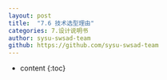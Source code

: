 ```yaml
---
layout: post
title:  "7.6 技术选型理由"
categories: 7.设计说明书
author: sysu-swsad-team
github: https://github.com/sysu-swsad-team
---
```


* content
{:toc}

